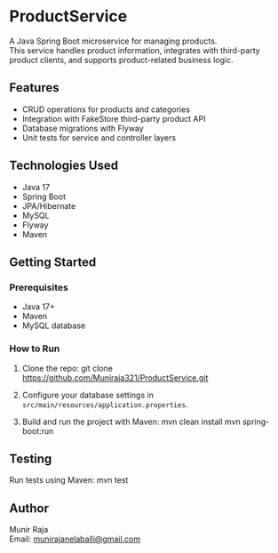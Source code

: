 # ProductService

A Java Spring Boot microservice for managing products.  
This service handles product information, integrates with third-party product clients, and supports product-related business logic.

## Features
- CRUD operations for products and categories
- Integration with FakeStore third-party product API
- Database migrations with Flyway
- Unit tests for service and controller layers

## Technologies Used
- Java 17
- Spring Boot
- JPA/Hibernate
- MySQL
- Flyway
- Maven

## Getting Started

### Prerequisites
- Java 17+
- Maven
- MySQL database

### How to Run
1. Clone the repo:
git clone https://github.com/Muniraja321/ProductService.git


2. Configure your database settings in `src/main/resources/application.properties`.
3. Build and run the project with Maven:
mvn clean install
mvn spring-boot:run


## Testing
Run tests using Maven:
mvn test



## Author
Munir Raja  
Email: munirajanelaballi@gmail.com
